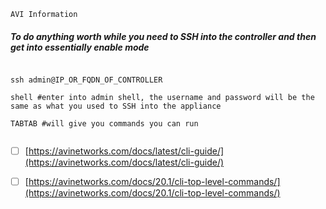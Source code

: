 ```AVI Information```


##### To do anything worth while you need to SSH into the controller and then get into essentially enable mode


````

ssh admin@IP_OR_FQDN_OF_CONTROLLER

shell #enter into admin shell, the username and password will be the same as what you used to SSH into the appliance

TABTAB #will give you commands you can run


````


- [ ] [https://avinetworks.com/docs/latest/cli-guide/](https://avinetworks.com/docs/latest/cli-guide/)

- [ ] [https://avinetworks.com/docs/20.1/cli-top-level-commands/](https://avinetworks.com/docs/20.1/cli-top-level-commands/)
